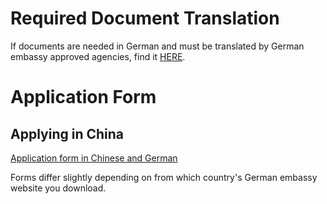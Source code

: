 # Required Document Translation

If documents are needed in German and must be translated by German embassy approved agencies, find it [HERE](http://www.justiz-dolmetscher.de/suche_action "justiz-dolmetscher.de").

# Application Form

## Applying in China

[Application form in Chinese and German](https://china.diplo.de/blob/1427944/57dfe34ea710b4f0e827bc58b6ac56ba/pdf-antrag-natvisum-data.pdf "china.diplo.de")

Forms differ slightly depending on from which country's German embassy website you download.

